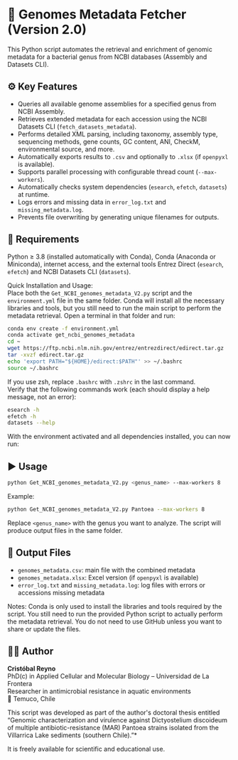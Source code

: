 # 🧬 Genomes Metadata Fetcher (Version 2.0)

This Python script automates the retrieval and enrichment of genomic metadata for a bacterial genus from NCBI databases (Assembly and Datasets CLI).

## ⚙️ Key Features

- Queries all available genome assemblies for a specified genus from NCBI Assembly.
- Retrieves extended metadata for each accession using the NCBI Datasets CLI (`fetch_datasets_metadata`).
- Performs detailed XML parsing, including taxonomy, assembly type, sequencing methods, gene counts, GC content, ANI, CheckM, environmental source, and more.
- Automatically exports results to `.csv` and optionally to `.xlsx` (if `openpyxl` is available).
- Supports parallel processing with configurable thread count (`--max-workers`).
- Automatically checks system dependencies (`esearch`, `efetch`, `datasets`) at runtime.
- Logs errors and missing data in `error_log.txt` and `missing_metadata.log`.
- Prevents file overwriting by generating unique filenames for outputs.

## 🧪 Requirements

Python ≥ 3.8 (installed automatically with Conda), Conda (Anaconda or Miniconda), internet access, and the external tools Entrez Direct (`esearch`, `efetch`) and NCBI Datasets CLI (`datasets`).

Quick Installation and Usage:  
Place both the `Get_NCBI_genomes_metadata_V2.py` script and the `environment.yml` file in the same folder. Conda will install all the necessary libraries and tools, but you still need to run the main script to perform the metadata retrieval. Open a terminal in that folder and run:

```bash
conda env create -f environment.yml
conda activate get_ncbi_genomes_metadata
cd ~
wget https://ftp.ncbi.nlm.nih.gov/entrez/entrezdirect/edirect.tar.gz
tar -xvzf edirect.tar.gz
echo 'export PATH="${HOME}/edirect:$PATH"' >> ~/.bashrc
source ~/.bashrc
```

If you use zsh, replace `.bashrc` with `.zshrc` in the last command.  
Verify that the following commands work (each should display a help message, not an error):

```bash
esearch -h
efetch -h
datasets --help
```
With the environment activated and all dependencies installed, you can now run:

## ▶ Usage

```bash
python Get_NCBI_genomes_metadata_V2.py <genus_name> --max-workers 8
```

Example:

```bash
python Get_NCBI_genomes_metadata_V2.py Pantoea --max-workers 8
```
Replace `<genus_name>` with the genus you want to analyze. The script will produce output files in the same folder.

## 📁 Output Files
- `genomes_metadata.csv`: main file with the combined metadata  
- `genomes_metadata.xlsx`: Excel version (if `openpyxl` is available)  
- `error_log.txt` and `missing_metadata.log`: log files with errors or accessions missing metadata

Notes: Conda is only used to install the libraries and tools required by the script. You still need to run the provided Python script to actually perform the metadata retrieval. You do not need to use GitHub unless you want to share or update the files.

## 👨‍🔬 Author

**Cristóbal Reyno**  
PhD(c) in Applied Cellular and Molecular Biology – Universidad de La Frontera  
Researcher in antimicrobial resistance in aquatic environments  
📍 Temuco, Chile

This script was developed as part of the author's doctoral thesis entitled  
“Genomic characterization and virulence against Dictyostelium discoideum of multiple antibiotic-resistance (MAR) Pantoea strains isolated from the Villarrica Lake sediments (southern Chile).”*  

It is freely available for scientific and educational use.
